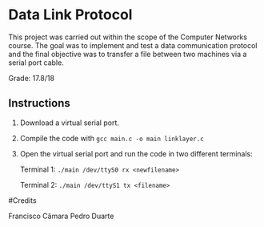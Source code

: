 # Data Link Protocol

This project was carried out within the scope of the Computer Networks course. The goal was to implement and test a data communication protocol and the final objective was to transfer a file between two machines via a serial port cable.

Grade: 17.8/18


## Instructions

1. Download a virtual serial port.
2. Compile the code with
```gcc main.c -o main linklayer.c```
4. Open the virtual serial port and run the code in two different terminals:
   
	Terminal 1:
	```./main /dev/ttyS0 rx <newfilename>```

	Terminal 2:
	```./main /dev/ttyS1 tx <filename>```

#Credits

Francisco Câmara
Pedro Duarte
 
